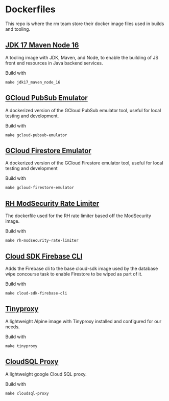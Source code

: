 # Dockerfiles

This repo is where the rm team store their docker image files used in builds and tooling.

## [JDK 17 Maven Node 16](/jdk17-maven-node16)

A tooling image with JDK, Maven, and Node, to enable the building of JS front end resources in Java backend services.

Build with

```shell
make jdk17_maven_node_16
```

## [GCloud PubSub Emulator](/gcloud-pubsub-emulator)

A dockerized version of the GCloud PubSub emulator tool, useful for local testing and development.

Build with

```shell
make gcloud-pubsub-emulator
```

## [GCloud Firestore Emulator](/gcloud-firestore-emulator)

A dockerized version of the GCloud Firestore emulator tool, useful for local testing and development

Build with

```shell
make gcloud-firestore-emulator
```

## [RH ModSecurity Rate Limiter](/rh-modsecurity-rate-limiter/)

The dockerfile used for the RH rate limiter based off the ModSecurity image.

Build with

```shell
make rh-modsecurity-rate-limiter
```

## [Cloud SDK Firebase CLI](/cloud-sdk-firebase-cli/)

Adds the Firebase cli to the base cloud-sdk image used by the database wipe concourse task to enable Firestore to be
wiped as part of it.

Build with

```shell
make cloud-sdk-firebase-cli
```

## [Tinyproxy](/tinyproxy/)

A lightweight Alpine image with Tinyproxy installed and configured for our needs.

Build with

```shell
make tinyproxy
```

## [CloudSQL Proxy](/cloudsql-proxy/)

A lightweight google Cloud SQL proxy.

Build with

```shell
make cloudsql-proxy
```